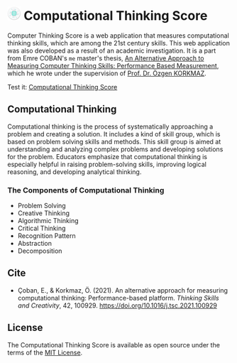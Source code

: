 # <img height="30" src="https://raw.githubusercontent.com/emrecoban/ComputationalThinking/main/assets/img/logo.png" /> Computational Thinking Score
Computer Thinking Score is a web application that measures computational thinking skills, which are among the 21st century skills. This web application was also developed as a result of an academic investigation. It is a part from Emre COBAN's `me` master's thesis, [An Alternative Approach to Measuring Computer Thinking Skills: Performance Based Measurement](https://tez.yok.gov.tr/UlusalTezMerkezi/SearchTezWS?key=v7BkNnnepTnbhn8rNR77LXeeyRBIjrZrf1iZYbSbS0YmM8u2ri2fhhqriIe9S0gp "An Alternative Approach to Measuring Computer Thinking Skills: Performance Based Measurement"), which he wrote under the supervision of [Prof. Dr. Özgen KORKMAZ](https://scholar.google.com/citations?user=aNy_rIMAAAAJ&hl=en&oi=ao "Prof. Dr. Özgen KORKMAZ").

Test it: [Computational Thinking Score](https://emrecoban.com.tr/bd/ "Computational Thinking Score")

## Computational Thinking
Computational thinking is the process of systematically approaching a problem and creating a solution. It includes a kind of skill group, which is based on problem solving skills and methods. This skill group is aimed at understanding and analyzing complex problems and developing solutions for the problem. Educators emphasize that computational thinking is especially helpful in raising problem-solving skills, improving logical reasoning, and developing analytical thinking.

### The Components of Computational Thinking
- Problem Solving
- Creative Thinking
- Algorithmic Thinking
- Critical Thinking
- Recognition Pattern
-  Abstraction
- Decomposition

## Cite
- Çoban, E., & Korkmaz, Ö. (2021). An alternative approach for measuring computational thinking: Performance-based platform. *Thinking Skills and Creativity*, 42, 100929. https://doi.org/10.1016/j.tsc.2021.100929

## License
The Computational Thinking Score is available as open source under the terms of the [MIT License](https://github.com/emrecoban/ComputationalThinking/blob/main/LICENSE "MIT License").

